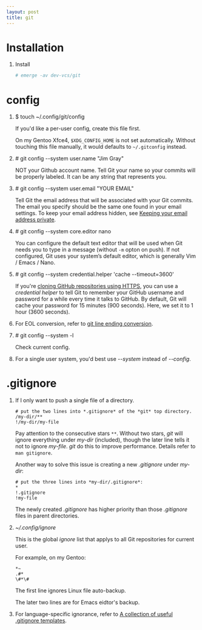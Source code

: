 ```yaml
---
layout: post
title: git
---
```


# Installation

1. Install

   ```bash
   # emerge -av dev-vcs/git
   ```

# config

1. $ touch ~/.config/git/config

   If you'd like a per-user config, create this file first.

   On my Gentoo Xfce4, `$XDG_CONFIG_HOME` is not set automatically. Without touching this file manually, it would defaults to `~/.gitconfig` instead.
2. \# git config --system user.name "Jim Gray"

   NOT your Github account name. Tell Git your name so your commits will be properly labeled. It can be any string that represents you.
3. \# git config --system user.email "YOUR EMAIL"

   Tell Git the email address that will be associated with your Git commits. The email you specify should be the same one found in your email settings. To keep your email address hidden, see [Keeping your email address private](https://help.github.com/articles/keeping-your-email-address-private/).
4. \# git config --system core.editor nano

   You can configure the default text editor that will be used when Git needs you to type in a message (without `-m` opton on push). If not configured, Git uses your system’s default editor, which is generally Vim / Emacs / Nano.
5. \# git config --system credential.helper 'cache --timeout=3600'

   If you're [cloning GitHub repositories using HTTPS](https://help.github.com/articles/which-remote-url-should-i-use), you can use a *credential helper* to tell Git to remember your GitHub username and password for a while every time it talks to GitHub. By default, Git will cache your password for 15 minutes (900 seconds). Here, we set it to 1 hour (3600 seconds).
6. For EOL conversion, refer to [git line ending conversion](/2014/09/08/git-line-ending-conversion/).
7. \# git config --system -l

   Check current config.
8. For a single user system, you'd best use *--system* instead of *--config*.

# .gitignore

1. If I only want to push a single file of a directory.

   ```
   # put the two lines into *.gitignore* of the *git* top directory.
   /my-dir/**
   !/my-dir/my-file
   ```

   Pay attention to the consecutive stars `**`. Without two stars, *git* will ignore everything under *my-dir* (included), though the later line tells it not to ignore *my-file*. *git* do this to improve performance. Details refer to `man gitignore`.

   Another way to solve this issue is creating a new *.gitignore* under *my-dir*:

   ```
   # put the three lines into *my-dir/.gitignore*:
   *
   !.gitignore
   !my-file
   ```

   The newly created *.gitignore* has higher priority than those *.gitignore* files in parent directories.
2. *~/.config/ignore*

   This is the global *ignore* list that applys to all Git repositories for current user.

   For example, on my Gentoo:

   ```
   *~
   .#*
   \#*\#
   ```

   The first line ignores Linux file auto-backup.

   The later two lines are for Emacs eidtor's backup.
3. For language-specific ignorance, refer to [A collection of useful .gitignore templates](https://github.com/github/gitignore).

